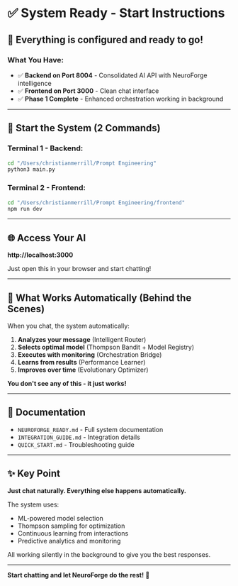 # ✅ System Ready - Start Instructions

## 🎯 Everything is configured and ready to go!

### What You Have:
- ✅ **Backend on Port 8004** - Consolidated AI API with NeuroForge intelligence
- ✅ **Frontend on Port 3000** - Clean chat interface  
- ✅ **Phase 1 Complete** - Enhanced orchestration working in background

---

## 🚀 Start the System (2 Commands)

### Terminal 1 - Backend:
```bash
cd "/Users/christianmerrill/Prompt Engineering"
python3 main.py
```

### Terminal 2 - Frontend:
```bash
cd "/Users/christianmerrill/Prompt Engineering/frontend"
npm run dev
```

---

## 🌐 Access Your AI

**http://localhost:3000**

Just open this in your browser and start chatting!

---

## 🧠 What Works Automatically (Behind the Scenes)

When you chat, the system automatically:

1. **Analyzes your message** (Intelligent Router)
2. **Selects optimal model** (Thompson Bandit + Model Registry)
3. **Executes with monitoring** (Orchestration Bridge)
4. **Learns from results** (Performance Learner)
5. **Improves over time** (Evolutionary Optimizer)

**You don't see any of this - it just works!**

---

## 📖 Documentation

- `NEUROFORGE_READY.md` - Full system documentation
- `INTEGRATION_GUIDE.md` - Integration details  
- `QUICK_START.md` - Troubleshooting guide

---

## ✨ Key Point

**Just chat naturally. Everything else happens automatically.**

The system uses:
- ML-powered model selection
- Thompson sampling for optimization
- Continuous learning from interactions
- Predictive analytics and monitoring

All working silently in the background to give you the best responses.

---

**Start chatting and let NeuroForge do the rest!** 🚀

